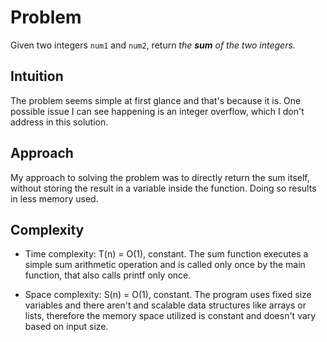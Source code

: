# Problem
Given two integers `num1` and `num2`, return *the* ***sum*** *of the two integers.*

## Intuition
The problem seems simple at first glance and that's because it is. One possible issue I can see happening is an integer overflow, which I don't address	in this solution. 

## Approach
My approach to solving the problem was to directly return the sum itself, without storing the result in a variable inside the function. Doing so results in less memory used.

## Complexity

- Time complexity:
	T(n) = O(1), constant. The sum function executes a simple sum arithmetic operation and is called only once by the main function, that also calls printf only once.

- Space complexity:
	S(n) = O(1), constant. The program uses fixed size variables and there aren't and scalable data structures like arrays or lists, therefore the memory space utilized is constant and doesn't vary based on input size.
